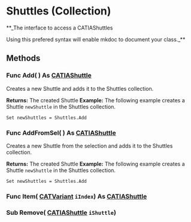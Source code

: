 # Shuttles (Collection)

**_The interface to access a CATIAShuttles

Using this prefered syntax will enable mkdoc to document your class._**

## Methods

### Func **Add**( ) As [CATIAShuttle](../FittingInterfaces/interface_Shuttle_11297.md)

Creates a new Shuttle and adds it to the Shuttles collection.

**Returns:**      The created Shuttle  **Example:**      The following example creates a Shuttle `newShuttle` in the Shuttles collection.

```VBScript
Set newShuttles = Shuttles.Add

```

### Func **AddFromSel**( ) As [CATIAShuttle](../FittingInterfaces/interface_Shuttle_11297.md)

Creates a new Shuttle from the selection and adds it to the Shuttles collection.

**Returns:**      The created Shuttle  **Example:**      The following example creates a Shuttle `newShuttle` in the Shuttles collection.

```VBScript
Set newShuttles = Shuttles.Add

```

### Func **Item**( [CATVariant](../System/typedef_CATVariant_20656.md)  `iIndex`) As [CATIAShuttle](../FittingInterfaces/interface_Shuttle_11297.md)

### Sub **Remove**( [CATIAShuttle](../FittingInterfaces/interface_Shuttle_11297.md)  `iShuttle`)